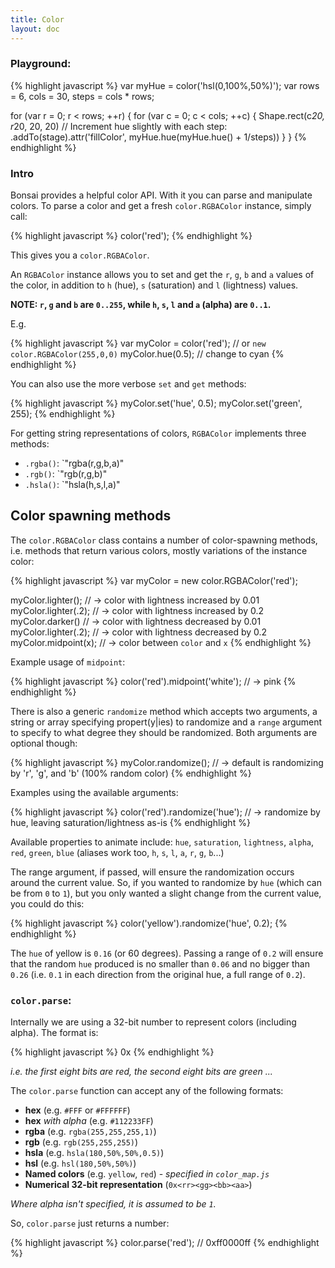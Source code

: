 ```yaml
---
title: Color
layout: doc
---
```


### Playground:

<!--runnable-->
{% highlight javascript %}
var myHue = color('hsl(0,100%,50%)');
var rows = 6, cols = 30, steps = cols * rows;

for (var r = 0; r < rows; ++r) {
  for (var c = 0; c < cols; ++c) {
    Shape.rect(c*20, r*20, 20, 20)
      // Increment hue slightly with each step:
      .addTo(stage).attr('fillColor', myHue.hue(myHue.hue() + 1/steps))
  }
}
{% endhighlight %}

### Intro

Bonsai provides a helpful color API. With it you can parse and manipulate colors. To parse a color and get a fresh `color.RGBAColor` instance, simply call:

{% highlight javascript %}
color('red');
{% endhighlight %}

This gives you a `color.RGBAColor`.

An `RGBAColor` instance allows you to set and get the `r`, `g`, `b` and `a` values of the color, in addition to `h` (hue), `s` (saturation) and `l` (lightness) values.

**NOTE: `r`, `g` and `b` are `0..255`, while `h`, `s`, `l` and `a` (alpha) are `0..1`.**

E.g.

{% highlight javascript %}
var myColor = color('red'); // or `new color.RGBAColor(255,0,0)`
myColor.hue(0.5); // change to cyan
{% endhighlight %}

You can also use the more verbose `set` and `get` methods:

{% highlight javascript %}
myColor.set('hue', 0.5);
myColor.set('green', 255);
{% endhighlight %}

For getting string representations of colors, `RGBAColor` implements three methods:

* `.rgba()`: `"rgba(r,g,b,a)"
* `.rgb()`: `"rgb(r,g,b)"
* `.hsla()`: `"hsla(h,s,l,a)"

## Color spawning methods

The `color.RGBAColor` class contains a number of color-spawning methods, i.e. methods that return various colors, mostly variations of the instance color:

{% highlight javascript %}
var myColor = new color.RGBAColor('red');

myColor.lighter();      // -> color with lightness increased by 0.01
myColor.lighter(.2);    // -> color with lightness increased by 0.2
myColor.darker()        // -> color with lightness decreased by 0.01
myColor.lighter(.2);    // -> color with lightness decreased by 0.2
myColor.midpoint(x);    // -> color between `color` and `x`
{% endhighlight %}

Example usage of `midpoint`:

{% highlight javascript %}
color('red').midpoint('white'); // -> pink
{% endhighlight %}

There is also a generic `randomize` method which accepts two arguments, a string or array specifying propert(y|ies) to randomize and a `range` argument to specify to what degree they should be randomized. Both arguments are optional though:

{% highlight javascript %}
myColor.randomize(); // -> default is randomizing by 'r', 'g', and 'b' (100% random color)
{% endhighlight %}

Examples using the available arguments:

{% highlight javascript %}
color('red').randomize('hue'); // -> randomize by hue, leaving saturation/lightness as-is
{% endhighlight %}

Available properties to animate include: `hue`, `saturation`, `lightness`, `alpha`, `red`, `green`, `blue` (aliases work too, `h`, `s`, `l`, `a`, `r`, `g`, `b`...)

The range argument, if passed, will ensure the randomization occurs around the current value. So, if you wanted to randomize by `hue` (which can be from `0` to `1`), but you only wanted a slight change from the current value, you could do this:

{% highlight javascript %}
color('yellow').randomize('hue', 0.2);
{% endhighlight %}

The `hue` of yellow is `0.16` (or 60 degrees). Passing a range of `0.2` will ensure that the random `hue` produced is no smaller than `0.06` and no bigger than `0.26` (i.e. `0.1` in each direction from the original hue, a full range of `0.2`).

### `color.parse`:

Internally we are using a 32-bit number to represent colors (including alpha). The format is:

{% highlight javascript %}
0x<rr><gg><bb><aa>
{% endhighlight %}

*i.e. the first eight bits are red, the second eight bits are green ...*

The `color.parse` function can accept any of the following formats:

* **hex** (e.g. `#FFF` or `#FFFFFF`)
* **hex** *with alpha* (e.g. `#112233FF`)
* **rgba** (e.g. `rgba(255,255,255,1)`)
* **rgb** (e.g. `rgb(255,255,255)`)
* **hsla** (e.g. `hsla(180,50%,50%,0.5)`)
* **hsl** (e.g. `hsl(180,50%,50%)`)
* **Named colors** (e.g. `yellow`, `red`) - *specified in `color_map.js`*
* **Numerical 32-bit representation** (`0x<rr><gg><bb><aa>`)

*Where alpha isn't specified, it is assumed to be `1`.*

So, `color.parse` just returns a number:

{% highlight javascript %}
color.parse('red'); // 0xff0000ff
{% endhighlight %}
